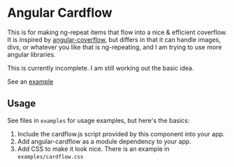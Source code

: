 # Angular Cardflow

This is for making ng-repeat items that flow into a nice & efficient coverflow.  It is inspired by [angular-coverflow](https://github.com/southdesign/angular-coverflow), but differs in that it can handle images, divs, or whatever you like that is ng-repeating, and I am trying to use more angular libraries.

This is currently incomplete. I am still working out the basic idea.

See an [example](http://konsumer.github.io/angular-cardflow/)

## Usage

See files in `examples` for usage examples, but here's the basics:

1. Include the cardflow.js script provided by this component into your app.
2. Add angular-cardflow as a module dependency to your app.
3. Add CSS to make it look nice. There is an example in `examples/cardflow.css`


